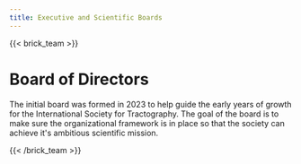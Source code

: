 ```yaml
---
title: Executive and Scientific Boards
---
```

{{< brick_team >}}

# Board of Directors

The initial board was formed in 2023 to help guide the early years of growth for the International Society for Tractography. The goal of the board is to make sure the organizational framework is in place so that the society can achieve it's ambitious scientific mission.

{{< /brick_team >}}
